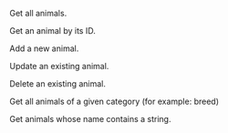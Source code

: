 Get all animals.

Get an animal by its ID.

Add a new animal.

Update an existing animal.

Delete an existing animal.

Get all animals of a given category (for example: breed)

Get animals whose name contains a string.
